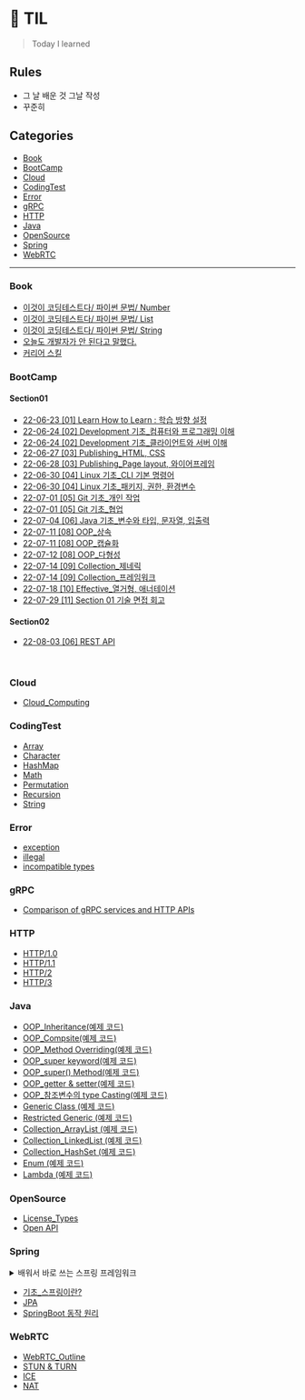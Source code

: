 # 📝 TIL

> Today I learned

## Rules

* 그 날 배운 것 그날 작성
* 꾸준히


## Categories
* [Book](#book) 
* [BootCamp](#bootcamp)
* [Cloud](#cloud) 
* [CodingTest](#codingtest)
* [Error](#error)
* [gRPC](#grpc)
* [HTTP](#http)
* [Java](#java)
* [OpenSource](#opensource)
* [Spring](#spring)
* [WebRTC](#webrtc)

---

### Book
- [이것이 코딩테스트다/ 파이썬 문법/ Number](Book/이것이%20코딩%20테스트다/파이썬문법/Number.md)
- [이것이 코딩테스트다/ 파이썬 문법/ List](Book/이것이%20코딩%20테스트다/파이썬문법/List.md)
- [이것이 코딩테스트다/ 파이썬 문법/ String](Book/이것이%20코딩%20테스트다/파이썬문법/String.md)
- [오늘도 개발자가 안 된다고 말했다.](Book/오늘도%20개발자가%20안%20된다고%20말했다/오늘도개발자가안된다고말했다.md)
- [커리어 스킬](Book/커리어%20스킬/)

### BootCamp

#### Section01
- [22-06-23 [01] Learn How to Learn : 학습 방향 설정](BootCamp/Section01/22-06-23[01]학습방향.md)
- [22-06-24 [02] Development 기초_컴퓨터와 프로그래밍 이해](BootCamp/Section01/22-06-24[02]컴퓨터와프로그래밍이해.md)
- [22-06-24 [02] Development 기초_클라이언트와 서버 이해](BootCamp/Section01/22-06-24[02]웹클라이언트와웹서버.md)
- [22-06-27 [03] Publishing_HTML, CSS](BootCamp/Section01/22-06-27[03]htmlCSS.md)
- [22-06-28 [03] Publishing_Page layout, 와이어프레임](BootCamp/Section01/22-06-28[03]Pagelayout와이어프레임.md)
- [22-06-30 [04] Linux 기초_CLI 기본 명령어](BootCamp/Section01/22-06-30[04]linuxBasicCmd.md)
- [22-06-30 [04] Linux 기초_패키지, 권한, 환경변수](BootCamp/Section01/22-06-30[04]linuxPackage.md)
- [22-07-01 [05] Git 기초_개인 작업](BootCamp/Section01/22-07-01[05]gitBasic.md)
- [22-07-01 [05] Git 기초_협업](BootCamp/Section01/22-07-01[05]gitExtension.md)
- [22-07-04 [06] Java 기초_변수와 타입, 문자열, 입출력]()
- [22-07-11 [08] OOP_상속](BootCamp/Section01/22-07-11[08]OOP상속.md)
- [22-07-11 [08] OOP_캡슐화](BootCamp/Section01/22-07-11[08]OOP캡슐화.md)
- [22-07-12 [08] OOP_다형성](BootCamp/Section01/22-07-12[08]OOP다형성.md)
- [22-07-14 [09] Collection_제네릭](BootCamp/Section01/22-07-14[09]컬렉션_제네릭.md)
- [22-07-14 [09] Collection_프레임워크](BootCamp/Section01/22-07-14[09]컬렉션프레임워크.md)
- [22-07-18 [10] Effective_열거형, 애너테이션](BootCamp/Section01/22-07-18[10]javaEffective_열거형_애너테이션.md) 
- [22-07-29 [11] Section 01 기술 면접 회고](/BootCamp/Section01/22-07-20[11]기술면접.md)

#### Section02
- [22-08-03 [06] REST API](BootCamp/Section02/22-08-03[06]RESTAPI.md)



</details>

<br>

### Cloud
- [Cloud_Computing](Cloud/Cloud_Computing.md)

### CodingTest
- [Array](CodingTest/Array/)
- [Character](CodingTest/Character/)
- [HashMap](CodingTest/HashMap/) 
- [Math](CodingTest/Math/)
- [Permutation](CodingTest/permutation/)
- [Recursion](CodingTest/Recursion/)
- [String](CodingTest/String/)

### Error

- [exception](Error/exception/)
- [illegal](Error/illegal/)
- [incompatible types](Error/incompatibleTypes/)
  

### gRPC
- [Comparison of gRPC services and HTTP APIs](gRPC/Comparison%20of%20gRPC%20services%20and%20HTTP%20APIs.md)
  
### HTTP
- [HTTP/1.0](HTTP/HTTP1.0.md)
- [HTTP/1.1](HTTP/HTTP1.1.md)
- [HTTP/2](HTTP/HTTP2.md)
- [HTTP/3](HTTP/HTTP3.md)

### Java
- [OOP_Inheritance(예제 코드)](Java/OOP_Ex_Code/Inheritance_Encapsulation/Inheritance.md)
- [OOP_Compsite(예제 코드)](Java/OOP_Ex_Code/Inheritance_Encapsulation/Composite.md) 
- [OOP_Method Overriding(예제 코드)](Java/OOP_Ex_Code/Inheritance_Encapsulation/Overriding.md) 
- [OOP_super keyword(예제 코드)](Java/OOP_Ex_Code/Inheritance_Encapsulation/superKeyword.md) 
- [OOP_super() Method(예제 코드)](Java/OOP_Ex_Code/Inheritance_Encapsulation/superMethod.md)  
- [OOP_getter & setter(예제 코드)](Java/OOP_Ex_Code/Inheritance_Encapsulation/GetterSetter.md)
- [OOP_참조변수의 type Casting(예제 코드)](Java/OOP_Ex_Code/Polymorphism_Abstraction/typeCasting.md)
- [Generic Class (예제 코드)](Java/OOP_Ex_Code/Collection_Generic/genericClass.md)
- [Restricted Generic (예제 코드)](Java/OOP_Ex_Code/Collection_Generic/restrictedGeneric.md)
- [Collection_ArrayList (예제 코드)](Java/Collection_Ex_Code/List/ArrayList.md)
- [Collection_LinkedList (예제 코드)](Java/Collection_Ex_Code/List/LinkedList.md)
- [Collection_HashSet (예제 코드)](Java/Collection_Ex_Code/Set/HashSet.md)
- [Enum (예제 코드)](Java/Effective_Ex_Code/enum.md)
- [Lambda (예제 코드)](Java/Effective_Ex_Code/lambda.md)

### OpenSource
- [License_Types](OpenSource/License_Types.md)
- [Open API](OpenSource/OpenAPI.md)

### Spring

<details>
    <summary>배워서 바로 쓰는 스프링 프레임워크</summary>

- [스프링 프레임워크 소개](Spring/springFramework/ch01/ch.01_스프링프레임워크소개.md)
</details>

- [기초_스프링이란?](Spring/WhatSpring.md)
- [JPA](Spring/WhatJPA.md)
- [SpringBoot 동작 원리](Spring/SpringBootMechanism.md)

### WebRTC
- [WebRTC_Outline](WebRTC/WebRTC_Outline.md)
- [STUN & TURN](WebRTC/STUN&TURN.md)
- [ICE](WebRTC/ICE.md)
- [NAT](WebRTC/NAT.md)
